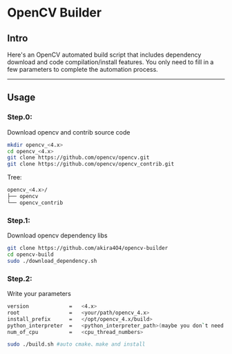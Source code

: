 # OpenCV Builder

## Intro
Here's an OpenCV automated build script that includes dependency download and code compilation/install features. You only need to fill in a few parameters to complete the automation process.

---
## Usage

###  Step.0:
Download opencv and contrib source code
```bash
mkdir opencv_<4.x>
cd opencv_<4.x>
git clone https://github.com/opencv/opencv.git
git clone https://github.com/opencv/opencv_contrib.git
```
Tree:
```bash
opencv_<4.x>/
├── opencv
└── opencv_contrib
```


###  Step.1:
Download opencv dependency libs
```bash
git clone https://github.com/akira4O4/opencv-builder
cd opencv-build
sudo ./download_dependency.sh
```

###  Step.2:
Write your parameters
```bash
version             =   <4.x>
root                =   <your/path/opencv_4.x>
install_prefix      =   </opt/opencv_4.x/build>
python_interpreter  =   <python_interpreter_path>(maybe you don`t need that)
num_of_cpu          =   <cpu_thread_numbers>
```

```bash
sudo ./build.sh #auto cmake、make and install
```
